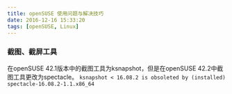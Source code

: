 ```yaml
---
title: openSUSE 使用问题与解决技巧
date: 2016-12-16 15:33:20
tags: [openSUSE, Linux]
---
```


### 截图、截屏工具
在openSUSE 42.1版本中的截图工具为ksnapshot，但是在openSUSE 42.2中截图工具更改为spectacle。
`ksnapshot < 16.08.2 is obsoleted by (installed) spectacle-16.08.2-1.1.x86_64`









